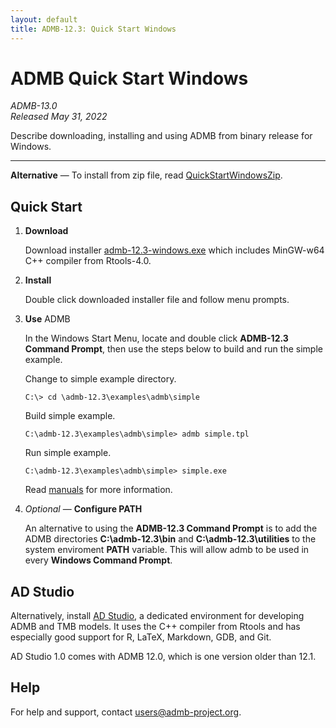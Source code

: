 ```yaml
---
layout: default
title: ADMB-12.3: Quick Start Windows
---
```


# ADMB Quick Start Windows

*ADMB-13.0*  
*Released May 31, 2022*  

Describe downloading, installing and using ADMB from binary release for Windows.

---

**Alternative** &mdash; To install from zip file, read [QuickStartWindowsZip](QuickStartWindowsZip.html).

Quick Start
-----------

1. **Download**

   Download installer [admb-12.3-windows.exe](https://github.com/admb-project/admb/releases/download/admb-12.3/admb-12.3-windows.exe) which includes MinGW-w64 C++ compiler from Rtools-4.0.

2. **Install**

   Double click downloaded installer file and follow menu prompts.

3. **Use** ADMB

   In the Windows Start Menu, locate and double click **ADMB-12.3 Command Prompt**, then use the steps below to build and run the simple example.

   Change to simple example directory.

   ```
   C:\> cd \admb-12.3\examples\admb\simple
   ```

   Build simple example.

   ```
   C:\admb-12.3\examples\admb\simple> admb simple.tpl
   ```

   Run simple example.

   ```
   C:\admb-12.3\examples\admb\simple> simple.exe
   ```

   Read [manuals](http://www.admb-project.org/docs/manuals/) for more information.

4. _Optional_ &mdash; **Configure PATH**

   An alternative to using the **ADMB-12.3 Command Prompt** is to add the ADMB directories **C:\admb-12.3\bin** and **C:\admb-12.3\utilities** to the system enviroment **PATH** variable.  This will allow admb to be used in every **Windows Command Prompt**.

AD Studio
---------

Alternatively, install [AD Studio](https://github.com/admb-project/adstudio), a
dedicated environment for developing ADMB and TMB models. It uses the C++
compiler from Rtools and has especially good support for R, LaTeX, Markdown,
GDB, and Git.

AD Studio 1.0 comes with ADMB 12.0, which is one version older than 12.1.

Help
----

For help and support, contact <users@admb-project.org>.
